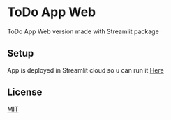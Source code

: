 # ToDo App Web

ToDo App Web version made with Streamlit package

## Setup

App is deployed in Streamlit cloud so u can run it [Here](https://troleydev-todo-app-web-web-nngik0.streamlit.app/)

## License
[MIT](https://opensource.org/license/mit)
